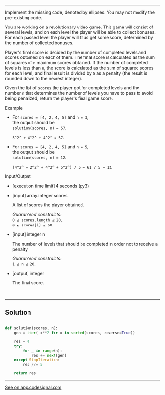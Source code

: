 ##

---

Implement the missing code, denoted by ellipses. You may not modify the pre-existing code.

You are working on a revolutionary video game. This game will consist of several levels, and on each level the player will be able to collect bonuses. For each passed level the player will thus get some score, determined by the number of collected bonuses.

Player's final score is decided by the number of completed levels and scores obtained on each of them. The final score is calculated as the sum of squares of `n` maximum scores obtained. If the number of completed levels is less than `n`, the score is calculated as the sum of squared scores for each level, and final result is divided by `5` as a penalty (the result is rounded down to the nearest integer).

Given the list of `scores` the player got for completed levels and the number `n` that determines the number of levels you have to pass to avoid being penalized, return the player's final game score.

Example

- For `scores = [4, 2, 4, 5]` and `n = 3`,\
  the output should be\
  `solution(scores, n) = 57`.

  `5^2^ + 4^2^ + 4^2^ = 57`.

- For `scores = [4, 2, 4, 5]` and `n = 5`,\
  the output should be\
  `solution(scores, n) = 12`.

  `(4^2^ + 2^2^ + 4^2^ + 5^2^) / 5 = 61 / 5 ≈ 12`.

Input/Output

- [execution time limit] 4 seconds (py3)

- [input] array.integer scores

  A list of scores the player obtained.

  _Guaranteed constraints:_\
  `0 ≤ scores.length ≤ 20`,\
  `0 ≤ scores[i] ≤ 50`.

- [input] integer n

  The number of levels that should be completed in order not to receive a penalty.

  _Guaranteed constraints:_\
  `1 ≤ n ≤ 20`.

- [output] integer

  The final score.

<br>

---

## Solution

```python

def solution(scores, n):
    gen = iter( x**2 for x in sorted(scores, reverse=True))

    res = 0
    try:
        for _ in range(n):
            res += next(gen)
    except StopIteration:
        res //= 5

    return res

```

---

[See on app.codesignal.com](https://app.codesignal.com/arcade/python-arcade/yin-and-yang/4ReLEsLE6SDZkXDzK)
